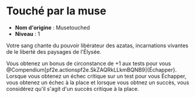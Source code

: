 # Touché par la muse

 * **Nom d'origine** : Musetouched
 * **Niveau** : 1


<p>Votre sang chante du pouvoir libérateur des azatas, incarnations vivantes de le liberté des paysages de l'Élysée.</p>
<p>Vous obtenez un bonus de circonstance de +1 aux tests pour vous @Compendium[pf2e.actionspf2e.SkZAQRkLLkmBQNB9]{Échapper}. Lorsque vous obtenez un échec critique sur un test pour vous Échapper, vous obtenez un échec à la place et lorsque vous obtnez un succès, vous considérez qu'il s'agit d'un succès critique à la place.</p>